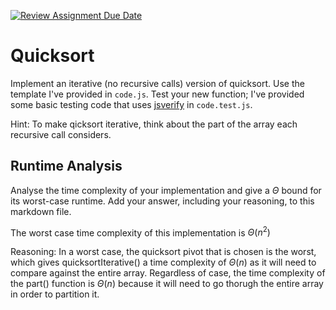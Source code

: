 [![Review Assignment Due Date](https://classroom.github.com/assets/deadline-readme-button-24ddc0f5d75046c5622901739e7c5dd533143b0c8e959d652212380cedb1ea36.svg)](https://classroom.github.com/a/ZLHpg3lN)
# Quicksort

Implement an iterative (no recursive calls) version of quicksort. Use the
template I've provided in `code.js`. Test your new function; I've provided some
basic testing code that uses [jsverify](https://jsverify.github.io/) in
`code.test.js`.

Hint: To make qicksort iterative, think about the part of the array each
recursive call considers.

## Runtime Analysis

Analyse the time complexity of your implementation and give a $\Theta$ bound for
its worst-case runtime. Add your answer, including your reasoning, to this
markdown file.

The worst case time complexity of this implementation is $\Theta (n^2)$

Reasoning: In a worst case, the quicksort pivot that is chosen is the worst, which gives quicksortIterative() a time complexity of $\Theta(n)$ as it will need to compare against the entire array. Regardless of case, the time complexity of the part() function is $\Theta(n)$ because it will need to go thorugh the entire array in order to partition it.
